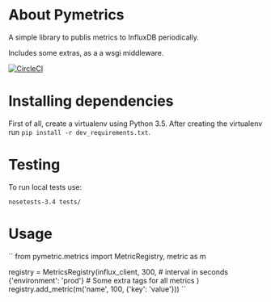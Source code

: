 # About Pymetrics

A simple library to publis metrics to InfluxDB periodically.

Includes some extras, as a a wsgi middleware.

[![CircleCI](https://circleci.com/gh/cliixtech/pymetric/tree/master.svg?style=svg)](https://circleci.com/gh/cliixtech/pymetric/tree/master)

# Installing dependencies

First of all, create a virtualenv using Python 3.5. After creating the virtualenv
run ```pip install -r dev_requirements.txt```.

# Testing

To run local tests use:

``
nosetests-3.4 tests/
``


# Usage

``
from pymetric.metrics import MetricRegistry, metric as m 

registry = MetricsRegistry(influx_client,
                           300,  # interval in seconds
                           {'environment': 'prod'}  # Some extra tags for all metrics
                           )
registry.add_metric(m('name', 100, {'key': 'value'}))
``